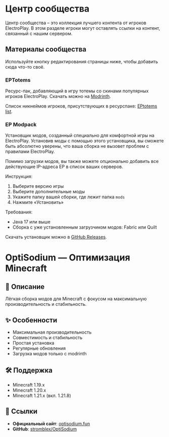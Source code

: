 # Центр сообщества

Центр сообщества – это коллекция лучшего контента от игроков ElectroPlay. В этом разделе игроки могут оставлять ссылки на контент, связанный с нашим сервером.

## Материалы сообщества

Используйте кнопку редактирования страницы ниже, чтобы добавить сюда что-то своё.

### EPTotems

Ресурс-пак, добавляющий в игру тотемы со скинами популярных игроков ElectroPlay. Скачать можно на [Modrinth](https://modrinth.com/resourcepack/eptotems).

Список никнеймов игроков, присутствующих в ресурспаке: [EPtotems list](https://nedostupn0.space/).

### EP Modpack

Установщик модов, созданный специально для комфортной игры на ElectroPlay. Установив моды с помощью этого установщика, вы сможете быть абсолютно уверены, что ваша сборка не вызовет проблем с правилами ElectroPlay.

Помимо загрузки модов, вы также можете опционально добавить все действующие IP-адреса EP в список ваших серверов.

Инструкция:
1. Выберите версию игры
2. Выберите дополнительные моды 
3. Укажите папку вашей сборки, где лежит папка `mods`
4. Нажмите «Установить»

Требования:
- Java 17 или выше
- Сборка с уже установленным загрузчиком модов: Fabric или Quilt

Скачать установщик можно в [GitHub Releases](https://github.com/Kurasava/ep-modpack/releases).

# OptiSodium — Оптимизация Minecraft

## 🚀 Описание
Лёгкая сборка модов для Minecraft с фокусом на максимальную производительность и стабильность.

## ✨ Особенности
- Максимальная производительность
- Совместимость и стабильность
- Простая установка
- Регулярные обновления
- Загрузка модов только с modrinth

## 🛠 Поддержка
- Minecraft 1.19.x
- Minecraft 1.20.x
- Minecraft 1.21.x (вкл. 1.21.8)

## 🔗 Ссылки
- **Официальный сайт**: [optisodium.fun](https://optisodium.fun)  
- **GitHub**: [stromblex/OptiSodium](https://github.com/stromblex/OptiSodium)

